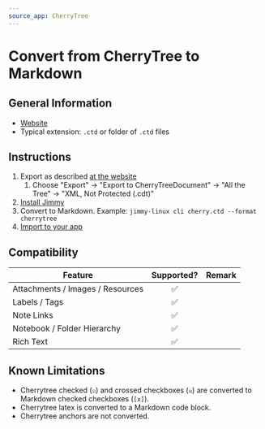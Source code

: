 ```yaml
---
source_app: CherryTree
---
```


# Convert from CherryTree to Markdown

## General Information

- [Website](https://www.giuspen.net/cherrytree/)
- Typical extension: `.ctd` or folder of `.ctd` files

## Instructions

1. Export as described [at the website](https://www.giuspen.com/cherrytreemanual/#_exporting)
    1. Choose "Export" → "Export to CherryTreeDocument" → "All the Tree" → "XML, Not Protected (.cdt)"
2. [Install Jimmy](../index.md#installation)
3. Convert to Markdown. Example: `jimmy-linux cli cherry.ctd --format cherrytree`
4. [Import to your app](../import_instructions.md)

## Compatibility

| Feature | Supported? | Remark |
| --- | :---: | --- |
| Attachments / Images / Resources | ✅ | |
| Labels / Tags | ✅ | |
| Note Links | ✅ | |
| Notebook / Folder Hierarchy | ✅ | |
| Rich Text | ✅ | |

## Known Limitations

- Cherrytree checked (`☑`) and crossed checkboxes (`☒`) are converted to Markdown checked checkboxes (`[x]`).
- Cherrytree latex is converted to a Markdown code block.
- Cherrytree anchors are not converted.
